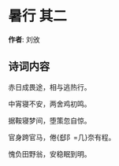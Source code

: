 # 暑行  其二

**作者**: 刘攽

## 诗词内容

赤日成畏途，相与逃热行。

中宵寝不安，两舍鸡初鸣。

据鞍寝梦间，堕策忽自惊。

官身跨官马，倦{郄阝=几}奈有程。

愧负田野翁，安稳眠到明。

